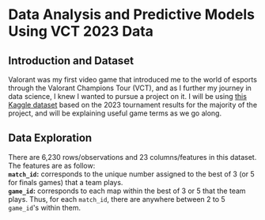 # Data Analysis and Predictive Models Using VCT 2023 Data  

## Introduction and Dataset  
Valorant was my first video game that introduced me to the world of esports through the Valorant Champions Tour (VCT), and as I further my journey in data science, I knew I wanted to pursue a project on it. I will be using [this Kaggle dataset](https://www.kaggle.com/datasets/ediashtarevin/vct-champions-2023-stats?resource=download) based on the 2023 tournament results for the majority of the project, and will be explaining useful game terms as we go along.  

## Data Exploration  
There are 6,230 rows/observations and 23 columns/features in this dataset. The features are as follow:  
**`match_id`:** corresponds to the unique number assigned to the best of 3 (or 5 for finals games) that a team plays.  
**`game_id`:** corresponds to each map within the best of 3 or 5 that the team plays. Thus, for each `match_id`, there are anywhere between 2 to 5 `game_id`'s within them.  

